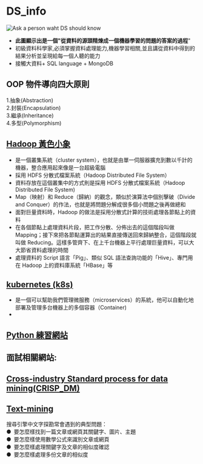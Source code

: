 # DS_info
![Ask a person waht DS should know](https://files.speakerdeck.com/presentations/a76342078259416589a83496714f4e12/slide_2.jpg)  
+ **此圖顯示出是一個"從資料的源頭精煉成一個機器學習的問題的答案的過程**"  
+ 初級資料科學家,必須掌握資料處理能力,機器學習相關,並且講從資料中得到的結果分析並呈現給每一個人聽的能力  
+ 接觸大資料+ SQL language + MongoDB  
## OOP 物件導向四大原則  
1.抽象(Abstraction)  
2.封裝(Encapsulation)  
3.繼承(Inheritance)  
4.多型(Polymorphism)  
## [Hadoop 黃色小象](https://www.inside.com.tw/article/4428-big-data-4-hadoop)  
+ 是一個叢集系統（cluster system），也就是由單一伺服器擴充到數以千計的機器，整合應用起來像是一台超級電腦  
+ 採用 HDFS 分散式檔案系統（Hadoop Distributed File System） 
+ 資料存放在這個叢集中的方式則是採用 HDFS 分散式檔案系統（Hadoop Distributed File System)  
+ Map（映射）和 Reduce（歸納）的觀念，類似於演算法中個別擊破（Divide and Conquer）的作法，也就是將問題分解成很多個小問題之後再做總和  
+ 面對巨量資料時，Hadoop 的做法是採用分散式計算的技術處理各節點上的資料  
+ 在各個節點上處理資料片段，把工作分散、分佈出去的這個階段叫做 Mapping；接下來把各節點運算出的結果直接傳送回來歸納整合，這個階段就叫做 Reducing。這樣多管齊下、在上千台機器上平行處理巨量資料，可以大大節省資料處理的時間  
+ 處理資料的 Script 語言「Pig」、類似 SQL 語法查詢功能的「Hive」、專門用在 Hadoop 上的資料庫系統「HBase」等  
## [kubernetes  (k8s)](https://cwhu.medium.com/kubernetes-basic-concept-tutorial-e033e3504ec0)  
+ 是一個可以幫助我們管理微服務（microservices）的系統，他可以自動化地部署及管理多台機器上的多個容器（Container)  
+ 
## [Python 練習網站](https://buzzorange.com/techorange/2022/07/26/python-challenge/)  
## 面試相關網站:
## [Cross-industry Standard process for data mining(CRISP_DM)](https://adamsanalysis.com/data-science/crisp-dm-introduction)
## [Text-mining](https://www.cc.ntu.edu.tw/chinese/epaper/0031/20141220_3101.html)  
搜尋引擎中文字探勘常會遇到的典型問題：   
● 要怎麼樣找到一篇文章或網頁其關鍵字、圖片、主題   
● 要怎麼樣使用數學公式來識別文章或網頁  
● 要怎麼樣處理關鍵字及文章的相似度確認  
● 要怎麼樣處理多份文章的相似度  

